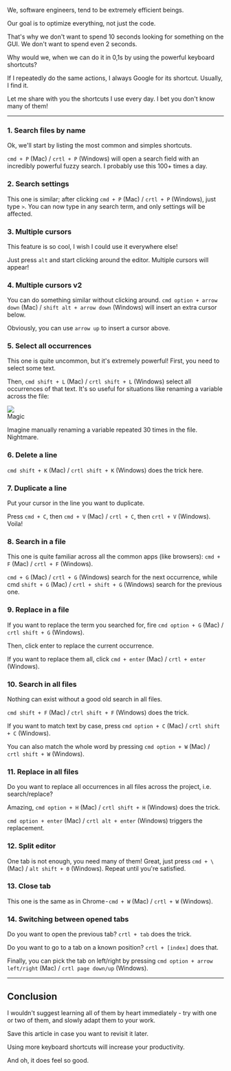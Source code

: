 We, software engineers, tend to be extremely efficient beings.

Our goal is to optimize everything, not just the code.

That's why we don't want to spend 10 seconds looking for something on the GUI. We don't want to spend even 2 seconds.

Why would we, when we can do it in 0,1s by using the powerful keyboard shortcuts?

If I repeatedly do the same actions, I always Google for its shortcut. Usually, I find it.

Let me share with you the shortcuts I use every day. I bet you don't know many of them!

---

### 1. Search files by name

Ok, we'll start by listing the most common and simples shortcuts.

`cmd + P` (Mac) / `crtl + P` (Windows) will open a search field with an incredibly powerful fuzzy search. I probably use this 100+ times a day.

### 2. Search settings

This one is similar; after clicking `cmd + P` (Mac) / `crtl + P` (Windows), just type `>`. You can now type in any search term, and only settings will be affected.

### 3. Multiple cursors

This feature is so cool, I wish I could use it everywhere else!

Just press `alt` and start clicking around the editor. Multiple cursors will appear!

### 4. Multiple cursors v2

You can do something similar without clicking around. `cmd option + arrow down` (Mac) / `shift alt + arrow down` (Windows) will insert an extra cursor below.

Obviously, you can use `arrow up` to insert a cursor above.

### 5. Select all occurrences

This one is quite uncommon, but it's extremely powerful! First, you need to select some text.

Then, `cmd shift + L` (Mac) / `crtl shift + L` (Windows) select all occurrences of that text. It's so useful for situations like renaming a variable across the file:

<img src="https://dev-to-uploads.s3.amazonaws.com/uploads/articles/1npwkhc4wih2nlfxzosb.gif">
<figcaption>Magic</figcaption>

Imagine manually renaming a variable repeated 30 times in the file. Nightmare.

### 6. Delete a line

`cmd shift + K` (Mac) / `crtl shift + K` (Windows) does the trick here.

### 7. Duplicate a line

Put your cursor in the line you want to duplicate.

Press `cmd + C`, then `cmd + V` (Mac) / `crtl + C`, then `crtl + V` (Windows). Voila!

### 8. Search in a file

This one is quite familiar across all the common apps (like browsers): `cmd + F` (Mac) / `crtl + F` (Windows).

`cmd + G` (Mac) / `crtl + G` (Windows) search for the next occurrence, while cmd `shift + G` (Mac) / `crtl + shift + G` (Windows) search for the previous one.

### 9. Replace in a file

If you want to replace the term you searched for, fire `cmd option + G` (Mac) / `crtl shift + G` (Windows).

Then, click enter to replace the current occurrence.

If you want to replace them all, click `cmd + enter` (Mac) / `crtl + enter` (Windows).

### 10. Search in all files

Nothing can exist without a good old search in all files.

`cmd shift + F` (Mac) / `ctrl shift + F` (Windows) does the trick.

If you want to match text by case, press `cmd option + C` (Mac) / `crtl shift + C` (Windows).

You can also match the whole word by pressing `cmd option + W` (Mac) / `crtl shift + W` (Windows).

### 11. Replace in all files

Do you want to replace all occurrences in all files across the project, i.e. search/replace?

Amazing, `cmd option + H` (Mac) / `crtl shift + H` (Windows) does the trick.

`cmd option + enter` (Mac) / `crtl alt + enter` (Windows) triggers the replacement.

### 12. Split editor

One tab is not enough, you need many of them! Great, just press `cmd + \` (Mac) / `alt shift + 0` (Windows). Repeat until you're satisfied.

### 13. Close tab

This one is the same as in Chrome - `cmd + W` (Mac) / `crtl + W` (Windows).

### 14. Switching between opened tabs

Do you want to open the previous tab? `crtl + tab` does the trick.

Do you want to go to a tab on a known position? `crtl + [index]` does that.

Finally, you can pick the tab on left/right by pressing `cmd option + arrow left/right` (Mac) / `crtl page down/up` (Windows).

---

## Conclusion

I wouldn't suggest learning all of them by heart immediately - try with one or two of them, and slowly adapt them to your work.

Save this article in case you want to revisit it later.

Using more keyboard shortcuts will increase your productivity.

And oh, it does feel so good.
